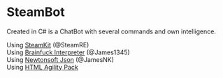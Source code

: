 # SteamBot
Created in C# is a ChatBot with several commands and own intelligence.

Using <a href="https://github.com/SteamRE/SteamKit">SteamKit</a> (@SteamRE)<br>
Using <a href="https://github.com/james1345-1/Brainfuck">Brainfuck Interpreter</a> (@James1345)<br>
Using <a href="https://github.com/JamesNK/Newtonsoft.Json">Newtonsoft Json</a> (@JamesNK)<br>
Using <a href="http://html-agility-pack.net/">HTML Agility Pack</a>

